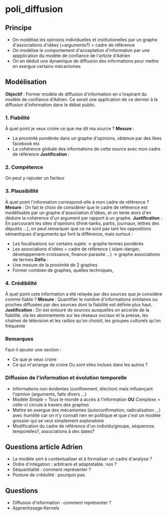 # poli_diffusion
## Principe
* On modélise les opinions individuelles et institutionelles par un graphe d'associations d'idées (+arguments?) = cadre de référence
* On modélise le comportement d'acceptation d'information par une appplication du modèle de confiance de l'article d'Adrien
* On en déduit une dynamique de diffusion des informations pour mettre en exergue certains mécanismes

## Modélisation
**Objectif** : Former modèle de diffusion d'information en s'inspirant du modèle de confiance d'Adrien. Ce serait une application de ce dernier à la diffusion d'information dans le débat public.

### 1. Fiabilité
À quel point je veux croire ce que me dit ma source ?
**Mesure** :
* La proximité pondérée dans un graphe d'opinions, obtenue par des likes facebook etx
* La cohérence globale des informations de cette source avec mon cadre de référence
**Justification** :
 
### 2. Compétence
On peut y rajouter un facteur

### 3. Plausibilité
À quel point l'information correspond-elle à mon cadre de référence ? 
**Mesure** :
On fait le choix de considérer que le cadre de référence est modélisable par un graphe d'association d'idées, et on tente alors d'en déduire la cohérence d'un argument par rapport à un graphe.
**Justification** : 
En parcourant les sites d'opinions (think-tanks, partis, journaux, lettres des députés ...), on peut remarquer que ce ne sont pas tant les oppositions sémantiques d'arguments qui font la différence, mais surtout :
* Les focalisations sur certains sujets -> graphe termes pondérés
* Les associations d'idées = cadre de référence ( islam-danger, développement-croissance, finance-parasite ...) -> graphe associations de termes
**Défis** :
* Une mesure de la proximité de 2 graphes
* Former combien de graphes, quelles techniques,

### 4. Crédibilité
À quel point cete information a été relayée par des sources que je considère comme fiable ? 
**Mesure** : Quantifier le nombre d'informations similaires ou proches diffusées par des sources dont la fiabilité est définie plus haut.
**Justification** : On est entouré de sources auxquelles on accorde de la fiabilité, via les abonnements sur les réseaux sociaux et la presse, les chaînes de télévision et les radios qu'on choisit, les groupes culturels qu'on fréquente

### Remarques
Faut-il ajouter une section : 
* Ce que je veux croire 
* Ce qui m'arrange de croire 
Ou sont elles inclues dans les autres ?

### Diffusion de l'information et évolution temporelle
* Informations non évidentes (confinement, élection) mais influençant l'opinion (arguments, faits divers ...)
* Modèle *Simple* = Tous le monde a accès à l'information **OU** *Complexe* = celle-ci circule à travers des graphes
* Mettre en exergue des mécanismes (autoconfirmation, radicalisation ...) avec humilité car on n'y connaît rien en politique et que c'est un modèle grossier qui se veut simplement exploratoire
* Modification du cadre de référence d'un individu/groupe, séquences temporelles?, associations à des dates?

## Questions article Adrien
* Le modèle sert à contextualiser et à formaliser un cadre d'analyse ?
* Ordre d'intégation : arbitraire et adaptatable. non ?
* Séquentialité : comment représenter ?
* Posture de crédulité : pourquoi pas.

## Questions
* Diffusion d'information : comment représenter ?
* Apprentissage Kernels
